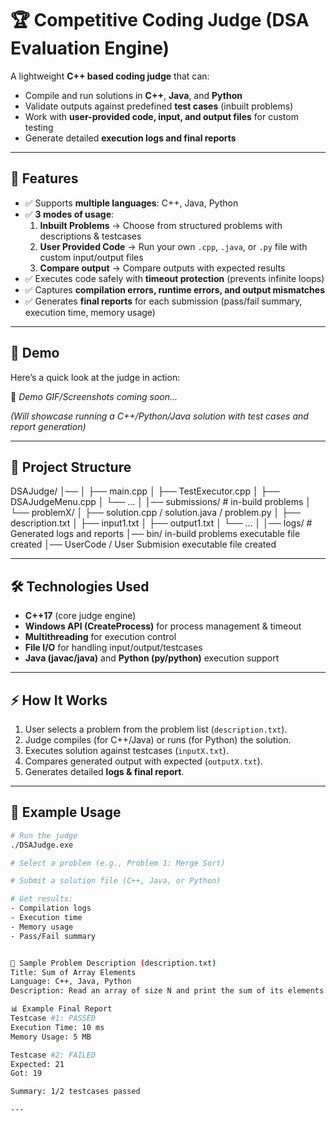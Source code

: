 # 🏆 Competitive Coding Judge (DSA Evaluation Engine)

A lightweight **C++ based coding judge** that can:  
- Compile and run solutions in **C++**, **Java**, and **Python**  
- Validate outputs against predefined **test cases** (inbuilt problems)  
- Work with **user-provided code, input, and output files** for custom testing  
- Generate detailed **execution logs and final reports**  

------
## 🚀 Features
- ✅ Supports **multiple languages**: C++, Java, Python  
- ✅ **3 modes of usage**:
  1. **Inbuilt Problems** → Choose from structured problems with descriptions & testcases  
  2. **User Provided Code** → Run your own `.cpp`, `.java`, or `.py` file with custom input/output files
  3. **Compare output** →  Compare outputs with expected results
- ✅ Executes code safely with **timeout protection** (prevents infinite loops)  
- ✅ Captures **compilation errors, runtime errors, and output mismatches**  
- ✅ Generates **final reports** for each submission (pass/fail summary, execution time, memory usage)  

---

## 🎥 Demo
Here’s a quick look at the judge in action:

🚧 *Demo GIF/Screenshots coming soon...*  

*(Will showcase running a C++/Python/Java solution with test cases and report generation)*  

---
## 📂 Project Structure
DSAJudge/
│──
│ ├── main.cpp
│ ├── TestExecutor.cpp
│ ├── DSAJudgeMenu.cpp
│ └── ...
│
│── submissions/ # in-build problems
│ └── problemX/
│ ├── solution.cpp / solution.java / problem.py
│ ├── description.txt
│ ├── input1.txt
│ ├── output1.txt
│ └── ...
│
│── logs/ # Generated logs and reports
│── bin/  in-build problems executable file created
│── UserCode / User Submision executable file created


---

## 🛠️ Technologies Used
- **C++17** (core judge engine)  
- **Windows API (CreateProcess)** for process management & timeout  
- **Multithreading** for execution control  
- **File I/O** for handling input/output/testcases  
- **Java (javac/java)** and **Python (py/python)** execution support  

---

## ⚡ How It Works
1. User selects a problem from the problem list (`description.txt`).  
2. Judge compiles (for C++/Java) or runs (for Python) the solution.  
3. Executes solution against testcases (`inputX.txt`).  
4. Compares generated output with expected (`outputX.txt`).  
5. Generates detailed **logs & final report**.  

---

## 📖 Example Usage
```bash
# Run the judge
./DSAJudge.exe

# Select a problem (e.g., Problem 1: Merge Sort)

# Submit a solution file (C++, Java, or Python)

# Get results:
- Compilation logs
- Execution time
- Memory usage
- Pass/Fail summary


🎯 Sample Problem Description (description.txt)
Title: Sum of Array Elements
Language: C++, Java, Python
Description: Read an array of size N and print the sum of its elements.

📊 Example Final Report
Testcase #1: PASSED
Execution Time: 10 ms
Memory Usage: 5 MB

Testcase #2: FAILED
Expected: 21
Got: 19

Summary: 1/2 testcases passed

---
